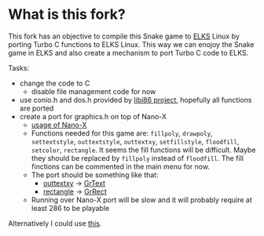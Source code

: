 # What is this fork?

This fork has an objective to compile this Snake game to [ELKS](https://github.com/jbruchon/elks) Linux by porting Turbo C functions to ELKS Linux. This way we can enojoy the Snake game in ELKS and also create a mechanism to port Turbo C code to ELKS.

Tasks:

* change the code to C
  * disable file management code for now
* use conio.h and dos.h provided by [libi86 project](https://github.com/tkchia/libi86/), hopefully all functions are ported 
* create a port for graphics.h on top of Nano-X
  * [usage of Nano-X](https://github.com/jbruchon/elks/tree/master/elkscmd/nano-X/demos)
  * Functions needed for this game are: `fillpoly`, `drawpoly`, `settextstyle`, `outtextstyle`, `outtextxy`, `setfillstyle`, `floodfill`, `setcolor`, `rectangle`. It seems the fill functions will be difficult. Maybe they should be replaced by `fillpoly` instead of `floodfill`. The fill finctions can be commented in the main menu for now.
  * The port should be something like that:
    * [outtextxy](https://www.geeksforgeeks.org/outtextxy-function-c/) -> [GrText](http://embedded.centurysoftware.com/docs/nx/GrText.html)
    * [rectangle](https://www.geeksforgeeks.org/draw-rectangle-c-graphics/) -> [GrRect](http://embedded.centurysoftware.com/docs/nx/GrRect.html)
  * Running over Nano-X port will be slow and it will probably require at least 286 to be playable
    
Alternatively I could use [this](https://github.com/jbruchon/elks/issues/871#issuecomment-1303608547).
